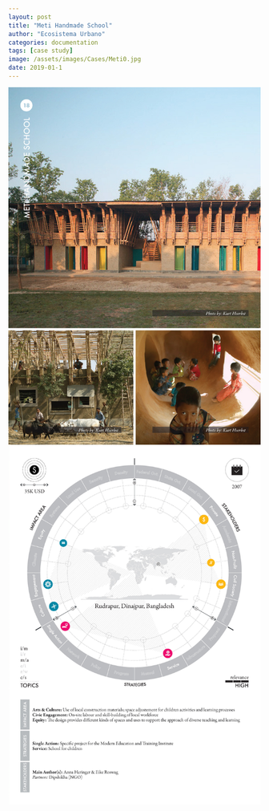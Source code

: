 ```yaml
---
layout: post
title: "Meti Handmade School"
author: "Ecosistema Urbano"
categories: documentation
tags: [case study]
image: /assets/images/Cases/Meti0.jpg
date: 2019-01-1
---
```


![Meti0](/assets/images/Cases/Meti0.jpg)
![Meti1](/assets/images/Cases/Meti1.jpg)
